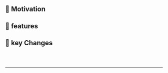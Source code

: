 <!-- 🍕 [branchName] : 간단한 대제목
//동기
-->
## 🍞 Motivation
<!--//test 컴포넌트를 만들었는데, 이러이러해서 만들었습니다. -->


## 🍪 features

<!--//기존 코드에서 바꾼점 -->
## 🔑 key Changes 


<br>
<br>
<hr>
